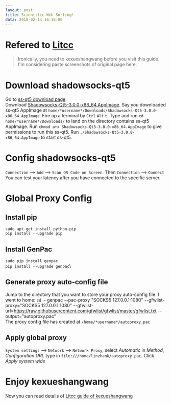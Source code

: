 ```yaml
---
layout: post
title: Scientific Web Surfing!
data: 2018-02-14 16:18:00
---
```

# Refered to [Litcc](https://www.litcc.com/2016/12/29/Ubuntu16-shadowsocks-pac/)
> Ironically, you need to kexueshangwang before you visit this guide. I'm considering paste screenshots of original page here.

# Download shadowsocks-qt5
Go to [ss-qt5 download page](https://github.com/shadowsocks/shadowsocks-qt5/releases).\
Download [Shadowsocks-Qt5-3.0.0-x86_64.AppImage](https://github.com/shadowsocks/shadowsocks-qt5/releases/download/v3.0.0/Shadowsocks-Qt5-3.0.0-x86_64.AppImage).
Say you downloaded ss-qt5 AppImage at `home/*username*/Downloads/Shadowsocks-Qt5-3.0.0-x86_64.AppImage`.
Fire up a terminal by `Ctrl` `Alt` `t`. Type and run `cd home/*username*/Downloads/` to land on the directory contains ss-qt5 AppImage.
Run `chmod a+x Shadowsocks-Qt5-3.0.0-x86_64.AppImage` to give permissions to run this ss-qt5.
Run `./Shadowsocks-Qt5-3.0.0-x86_64.AppImage` to start ss-qt5.

# Config shadowsocks-qt5
`Connection` --> `Add` --> `Scan QR Code on Screen`. Then `Connection` --> `Connect`\
You can test your latency after you have connected to the specific server.

# Global Proxy Config
## Install pip
`sudo apt-get install python-pip`\
`pip install --upgrade pip`

## Install GenPac
`sudo pip install genpac`\
`pip install --upgrade genpac`\

## Generate proxy auto-config file
Jump to the directory that you want to store your proxy auto-config file. I went to home: `cd ~` 
genpac --pac-proxy "SOCKS5 127.0.0.1:1080" --gfwlist-proxy="SOCKS5 127.0.0.1:1080" --gfwlist-url=https://raw.githubusercontent.com/gfwlist/gfwlist/master/gfwlist.txt --output="autoproxy.pac"\
The proxy config file has created at `/home/*username*/autoproxy.pac`

## Apply global proxy
`System settings` -->  `Network` --> `Network Proxy`, select *Automatic* in *Method*, *Configuration URL* type in `file:///home/linzhank/autoproxy.pac`. Click *Apply system wide*

# Enjoy kexueshangwang
Now you can read details of [Litcc guide of kexueshangwang](https://www.litcc.com/2016/12/29/Ubuntu16-shadowsocks-pac/)
